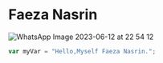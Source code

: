 # Faeza Nasrin
![WhatsApp Image 2023-06-12 at 22 54 12](https://github.com/faezanasrin/skills-communicate-using-markdown/assets/96836957/425bb746-96d1-4fd2-890a-26fdd221f9aa)
```javascript
var myVar = "Hello,Myself Faeza Nasrin.";
```
